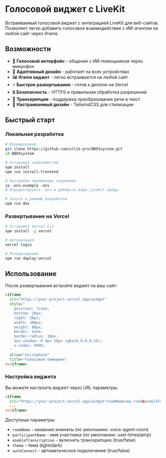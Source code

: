 # Голосовой виджет с LiveKit

Встраиваемый голосовой виджет с интеграцией LiveKit для веб-сайтов. Позволяет легко добавить голосовое взаимодействие с ИИ-агентом на любой сайт через iframe.

## Возможности

- 🎤 **Голосовой интерфейс** - общение с ИИ-помощником через микрофон
- 📱 **Адаптивный дизайн** - работает на всех устройствах
- 🖼️ **iframe виджет** - легко встраивается на любой сайт
- ⚡ **Быстрое развертывание** - готов к деплою на Vercel
- 🔒 **Безопасность** - HTTPS и правильная обработка разрешений
- 📝 **Транскрипция** - поддержка преобразования речи в текст
- 🎨 **Настраиваемый дизайн** - TailwindCSS для стилизации

## Быстрый старт

### Локальная разработка

```bash
# Клонирование
git clone https://github.com/utlik-pro/BBOSsystem.git
cd BBOSsystem

# Установка зависимостей
npm install
npm run install-frontend

# Настройка переменных окружения
cp .env.example .env
# Отредактируйте .env и добавьте ваши LiveKit креды

# Запуск в режиме разработки
npm run dev
```

### Развертывание на Vercel

```bash
# Установка Vercel CLI
npm install -g vercel

# Авторизация
vercel login

# Развертывание
npm run deploy:vercel
```

## Использование

После развертывания встройте виджет на ваш сайт:

```html
<iframe
  src="https://your-project.vercel.app/widget"
  style="
    position: fixed;
    bottom: 20px;
    right: 20px;
    width: 300px;
    height: 80px;
    border: none;
    border-radius: 10px;
    box-shadow: 0 4px 20px rgba(0,0,0,0.15);
    z-index: 9999;
  "
  allow="microphone"
  title="Голосовой помощник"
></iframe>
```

### Настройка виджета

Вы можете настроить виджет через URL параметры:

```html
<iframe
  src="https://your-project.vercel.app/widget?roomName=my-room&enableTranscription=true&theme=dark"
  ...
></iframe>
```

Доступные параметры:
- `roomName` - название комнаты (по умолчанию: voice-agent-room)
- `participantName` - имя участника (по умолчанию: user-timestamp)
- `enableTranscription` - включить транскрипцию (true/false)
- `theme` - тема (light/dark)
- `autoConnect` - автоматическое подключение (true/false) 